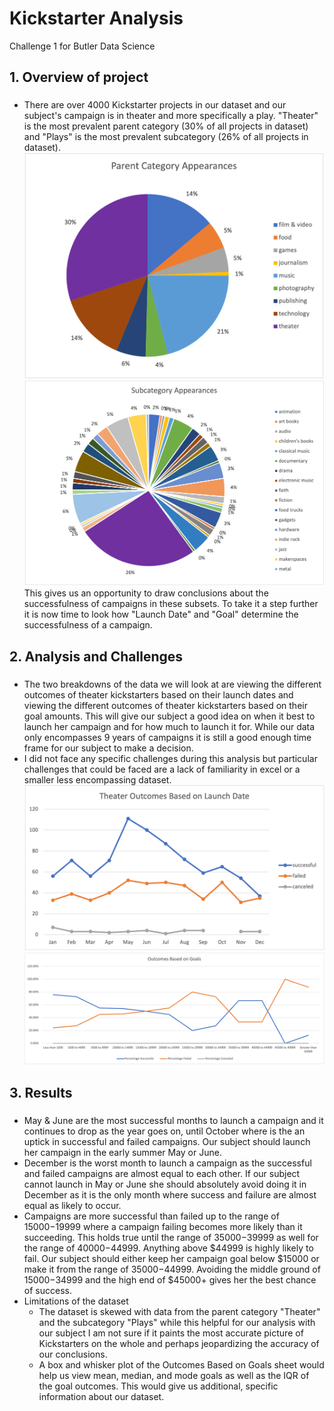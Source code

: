 # Kickstarter Analysis
Challenge 1 for Butler Data Science

## 1. Overview of project
### 
* There are over 4000 Kickstarter projects in our dataset and our subject's campaign is in theater and more specifically a play. "Theater" is the most prevalent parent category (30% of all projects in dataset) and "Plays" is the most prevalent subcategory (26% of all projects in dataset). 
![Count of Parent Category](https://github.com/coxjack/ExcelChallenge1/blob/main/AdditionalSupportingImages/ParentCategoryTotal.png)
![Count of Subcategory](https://github.com/coxjack/ExcelChallenge1/blob/main/AdditionalSupportingImages/SubcategoryTotal.png)
This gives us an opportunity to draw conclusions about the successfulness of campaigns in these subsets. To take it a step further it is now time to look how "Launch Date" and "Goal" determine the successfulness of a campaign.

## 2. Analysis and Challenges
###
* The two breakdowns of the data we will look at are viewing the different outcomes of theater kickstarters based on their launch dates and viewing the different outcomes of theater kickstarters based on their goal amounts. This will give our subject a good idea on when it best to launch her campaign and for how much to launch it for. While our data only encompasses 9 years of campaigns it is still a good enough time frame for our subject to make a decision.
* I did not face any specific challenges during this analysis but particular challenges that could be faced are a lack of familiarity in excel or a smaller less encompassing dataset.
![Theater Outcomes by Launch Date](https://github.com/coxjack/ExcelChallenge1/blob/main/Resources/Theater_Outcomes_vs_Launch.png)
![Outcomes Based on Goals](https://github.com/coxjack/ExcelChallenge1/blob/main/Resources/Outcomes_vs_Goals.png)
## 3. Results
###
* May & June are the most successful months to launch a campaign and it continues to drop as the year goes on, until October where is the an uptick in successful and failed campaigns. Our subject should launch her campaign in the early summer May or June.
* December is the worst month to launch a campaign as the successful and failed campaigns are almost equal to each other. If our subject cannot launch in May or June she should absolutely avoid doing it in December as it is the only month where success and failure are almost equal as likely to occur.
* Campaigns are more successful than failed up to the range of $15000-$19999 where a campaign failing becomes more likely than it succeeding. This holds true until the range of $35000-$39999 as well for the range of $40000-$44999. Anything above $44999 is highly likely to fail. Our subject should either keep her campaign goal below $15000 or make it from the range of $35000-$44999. Avoiding the middle ground of $15000-$34999 and the high end of $45000+ gives her the best chance of success.
* Limitations of the dataset
  - The dataset is skewed with data from the parent category "Theater" and the subcategory "Plays" while this helpful for our analysis with our subject I am not sure if it paints the most accurate picture of Kickstarters on the whole and perhaps jeopardizing the accuracy of our conclusions. 
  - A box and whisker plot of the Outcomes Based on Goals sheet would help us view mean, median, and mode goals as well as the IQR of the goal outcomes. This would give us additional, specific information about our dataset.




